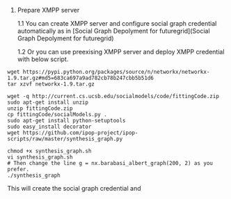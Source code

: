 1. Prepare XMPP server

   1.1 You can create XMPP server and configure social graph credential automatically as in [Social Graph Depolyment for futuregrid](Social Graph Depolyment for futuregrid) 
  
   1.2 Or you can use preexising XMPP server and deploy XMPP credential with below script.
```
wget https://pypi.python.org/packages/source/n/networkx/networkx-1.9.tar.gz#md5=683ca697a9ad782cb78b247cbb5b51d6
tar xzvf networkx-1.9.tar.gz

wget -q http://current.cs.ucsb.edu/socialmodels/code/fittingCode.zip
sudo apt-get install unzip
unzip fittingCode.zip
cp fittingCode/socialModels.py .
sudo apt-get install python-setuptools
sudo easy_install decorator
wget https://github.com/ipop-project/ipop-scripts/raw/master/synthesis_graph.py

chmod +x synthesis_graph.sh 
vi synthesis_graph.sh 
# Then change the line g = nx.barabasi_albert_graph(200, 2) as you prefer. 
./synthesis_graph
```
This will create the social graph credential and 